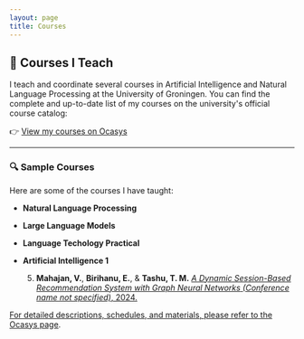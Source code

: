 ```yaml
---
layout: page
title: Courses
---
```


## 📘 Courses I Teach

I teach and coordinate several courses in Artificial Intelligence and Natural Language Processing at the University of Groningen. You can find the complete and up-to-date list of my courses on the university's official course catalog:

👉 [View my courses on Ocasys](https://ocasys.rug.nl/current/staff/t.m.tashu)

---

### 🔍 Sample Courses

Here are some of the courses I have taught:

- **Natural Language Processing**
- **Large Language Models**
- **Language Techology Practical**
- **Artificial Intelligence 1**

  5. **Mahajan, V.**, **Birihanu, E.**, & **Tashu, T. M.**  <a href="https://ceur-ws.org/Vol-3792/paper3.pdf" target="_blank"> _A Dynamic Session-Based Recommendation System with Graph Neural Networks_  *(Conference name not specified)*, 2024.

For detailed descriptions, schedules, and materials, please refer to the [Ocasys page](https://ocasys.rug.nl/current/staff/t.m.tashu).
